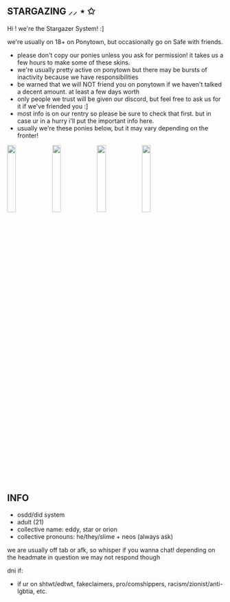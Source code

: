 **STARGAZING ⸝⸝ ⋆ ✩**
-------------------------------------------------------------------------------

Hi ! we're the Stargazer System! :]

we're usually on 18+ on Ponytown, but occasionally go on Safe with friends.

- please don't copy our ponies unless you ask for permission! it takes us a few hours to make some of these skins.
- we're usually pretty active on ponytown but there may be bursts of inactivity because we have responsibilities
- be warned that we will NOT friend you on ponytown if we haven't talked a decent amount. at least a few days worth
- only people we trust will be given our discord, but feel free to ask us for it if we've friended you :]
- most info is on our rentry so please be sure to check that first. but in case ur in a hurry i'll put the important info here.
- usually we're these ponies below, but it may vary depending on the fronter!

<img src="https://i.imgur.com/sg2Xvl5.png" width=20% height=20%> <img src="https://i.imgur.com/EJhNBlD.png" width=20% height=20%> <img src="https://i.imgur.com/7Z0y30x.png" width=20% height=20%> <img src="https://i.imgur.com/H6zfWTH.png" width=20% height=20%>

**INFO**
------------------------------------------------------------------------------
- osdd/did system
- adult (21)
- collective name: eddy, star or orion
- collective pronouns: he/they/slime + neos (always ask)

we are usually off tab or afk, so whisper if you wanna chat! depending on the headmate in question we may not respond though

dni if:
- if ur on shtwt/edtwt, fakeclaimers, pro/comshippers, racism/zionist/anti-lgbtia, etc.
